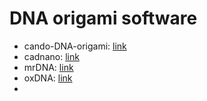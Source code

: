 

# DNA origami software
* cando-DNA-origami: [link](https://cando-dna-origami.org/tutorial/#)
* cadnano: [link](https://cadnano.org/)
* mrDNA: [link](https://gitlab.engr.illinois.edu/tbgl/tools/mrdna)
* oxDNA: [link](https://dna.physics.ox.ac.uk/index.php/Main_Page)
* 